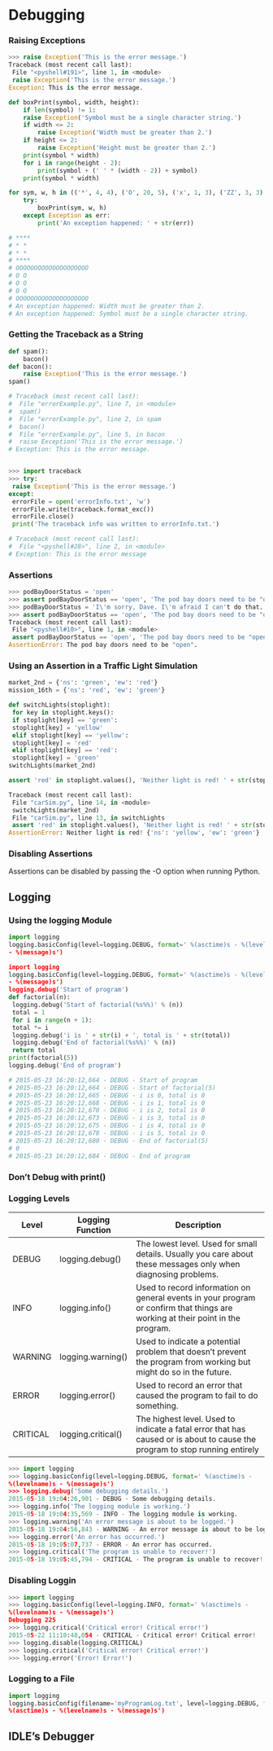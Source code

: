 # Debugging

### Raising Exceptions

```python
>>> raise Exception('This is the error message.')
Traceback (most recent call last):
 File "<pyshell#191>", line 1, in <module>
 raise Exception('This is the error message.')
Exception: This is the error message.
```

```python
def boxPrint(symbol, width, height):
    if len(symbol) != 1:
    raise Exception('Symbol must be a single character string.')
    if width <= 2:
        raise Exception('Width must be greater than 2.')
    if height <= 2:
        raise Exception('Height must be greater than 2.')
    print(symbol * width)
    for i in range(height - 2):
        print(symbol + (' ' * (width - 2)) + symbol)
    print(symbol * width)

for sym, w, h in (('*', 4, 4), ('O', 20, 5), ('x', 1, 3), ('ZZ', 3, 3)):
    try:
        boxPrint(sym, w, h)
    except Exception as err:
        print('An exception happened: ' + str(err))

# ****
# * *
# * *
# ****
# OOOOOOOOOOOOOOOOOOOO
# O O
# O O
# O O
# OOOOOOOOOOOOOOOOOOOO
# An exception happened: Width must be greater than 2.
# An exception happened: Symbol must be a single character string.
```

### Getting the Traceback as a String

```python
def spam():
    bacon()
def bacon():
    raise Exception('This is the error message.')
spam()

# Traceback (most recent call last):
#  File "errorExample.py", line 7, in <module>
#  spam()
#  File "errorExample.py", line 2, in spam
#  bacon()
#  File "errorExample.py", line 5, in bacon
#  raise Exception('This is the error message.')
# Exception: This is the error message.


>>> import traceback
>>> try:
 raise Exception('This is the error message.')
except:
 errorFile = open('errorInfo.txt', 'w')
 errorFile.write(traceback.format_exc())
 errorFile.close()
 print('The traceback info was written to errorInfo.txt.')

# Traceback (most recent call last):
#  File "<pyshell#28>", line 2, in <module>
# Exception: This is the error message 
```

### Assertions

```python
>>> podBayDoorStatus = 'open'
>>> assert podBayDoorStatus == 'open', 'The pod bay doors need to be "open".'
>>> podBayDoorStatus = 'I\'m sorry, Dave. I\'m afraid I can't do that.''
>>> assert podBayDoorStatus == 'open', 'The pod bay doors need to be "open".'
Traceback (most recent call last):
 File "<pyshell#10>", line 1, in <module>
 assert podBayDoorStatus == 'open', 'The pod bay doors need to be "open".'
AssertionError: The pod bay doors need to be "open".
```

### Using an Assertion in a Traffic Light Simulation

```python
market_2nd = {'ns': 'green', 'ew': 'red'}
mission_16th = {'ns': 'red', 'ew': 'green'}

def switchLights(stoplight):
 for key in stoplight.keys():
 if stoplight[key] == 'green':
 stoplight[key] = 'yellow'
 elif stoplight[key] == 'yellow':
 stoplight[key] = 'red'
 elif stoplight[key] == 'red':
 stoplight[key] = 'green'
switchLights(market_2nd)

assert 'red' in stoplight.values(), 'Neither light is red! ' + str(stoplight)

Traceback (most recent call last):
 File "carSim.py", line 14, in <module>
 switchLights(market_2nd)
 File "carSim.py", line 13, in switchLights
 assert 'red' in stoplight.values(), 'Neither light is red! ' + str(stoplight)
AssertionError: Neither light is red! {'ns': 'yellow', 'ew': 'green'}
```

### Disabling Assertions

Assertions can be disabled by passing the -O option when running Python. 

## Logging

### Using the logging Module

```python
import logging
logging.basicConfig(level=logging.DEBUG, format=' %(asctime)s - %(levelname)s 
- %(message)s')

import logging
logging.basicConfig(level=logging.DEBUG, format=' %(asctime)s - %(levelname)s 
- %(message)s')
logging.debug('Start of program')
def factorial(n):
 logging.debug('Start of factorial(%s%%)' % (n))
 total = 1
 for i in range(n + 1):
 total *= i
 logging.debug('i is ' + str(i) + ', total is ' + str(total))
 logging.debug('End of factorial(%s%%)' % (n))
 return total
print(factorial(5))
logging.debug('End of program')

# 2015-05-23 16:20:12,664 - DEBUG - Start of program
# 2015-05-23 16:20:12,664 - DEBUG - Start of factorial(5)
# 2015-05-23 16:20:12,665 - DEBUG - i is 0, total is 0
# 2015-05-23 16:20:12,668 - DEBUG - i is 1, total is 0
# 2015-05-23 16:20:12,670 - DEBUG - i is 2, total is 0
# 2015-05-23 16:20:12,673 - DEBUG - i is 3, total is 0
# 2015-05-23 16:20:12,675 - DEBUG - i is 4, total is 0
# 2015-05-23 16:20:12,678 - DEBUG - i is 5, total is 0
# 2015-05-23 16:20:12,680 - DEBUG - End of factorial(5)
# 0
# 2015-05-23 16:20:12,684 - DEBUG - End of program
```

### Don’t Debug with print()

### Logging Levels

| Level | Logging Function | Description |
|---|---|---|
| DEBUG | logging.debug() | The lowest level. Used for small details. Usually you care about these messages  only when diagnosing problems. |
| INFO | logging.info() | Used to record information on general events in your program or confirm that things are working at their point in the program. |
| WARNING | logging.warning() | Used to indicate a potential problem that doesn’t prevent the program from working but might do so in the future. |
| ERROR | logging.error() | Used to record an error that caused the program to fail to do something. |
| CRITICAL | logging.critical() | The highest level. Used to indicate a fatal error that has caused or is about to cause the program to stop running entirely |

```python
>>> import logging
>>> logging.basicConfig(level=logging.DEBUG, format=' %(asctime)s - 
%(levelname)s - %(message)s')
>>> logging.debug('Some debugging details.')
2015-05-18 19:04:26,901 - DEBUG - Some debugging details.
>>> logging.info('The logging module is working.')
2015-05-18 19:04:35,569 - INFO - The logging module is working.
>>> logging.warning('An error message is about to be logged.')
2015-05-18 19:04:56,843 - WARNING - An error message is about to be logged.
>>> logging.error('An error has occurred.')
2015-05-18 19:05:07,737 - ERROR - An error has occurred.
>>> logging.critical('The program is unable to recover!')
2015-05-18 19:05:45,794 - CRITICAL - The program is unable to recover!
```

### Disabling Loggin

```python
>>> import logging
>>> logging.basicConfig(level=logging.INFO, format=' %(asctime)s - 
%(levelname)s - %(message)s')
Debugging 225
>>> logging.critical('Critical error! Critical error!')
2015-05-22 11:10:48,054 - CRITICAL - Critical error! Critical error!
>>> logging.disable(logging.CRITICAL)
>>> logging.critical('Critical error! Critical error!')
>>> logging.error('Error! Error!')
```

### Logging to a File

```python
import logging
logging.basicConfig(filename='myProgramLog.txt', level=logging.DEBUG, format=' 
%(asctime)s - %(levelname)s - %(message)s')
```

## IDLE’s Debugger


